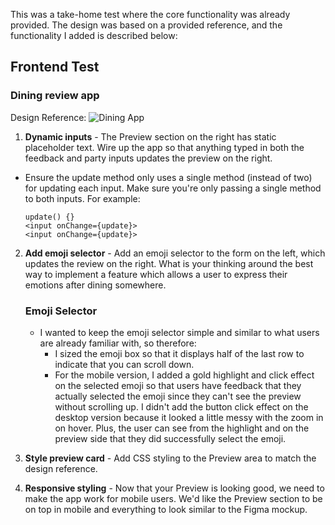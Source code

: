 This was a take-home test where the core functionality was already provided. The design was based on a provided reference, and the functionality I added is described below:

## Frontend Test

### Dining review app

Design Reference: 
![Dining App](/app.png)

1. **Dynamic inputs** - The Preview section on the right has static placeholder text. Wire up the app so that anything typed in both the feedback and party inputs updates the preview on the right.
- Ensure the update method only uses a single method (instead of two) for updating each input. Make sure you're only passing a single method to both inputs. For example:
    ```
    update() {}
    <input onChange={update}>
    <input onChange={update}>
    ```

2. **Add emoji selector** - Add an emoji selector to the form on the left, which updates the review on the right. What is your thinking around the best way to implement a feature which allows a user to express their emotions after dining somewhere.

    ### Emoji Selector
    - I wanted to keep the emoji selector simple and similar to what users are already familiar with, so therefore:
        - I sized the emoji box so that it displays half of the last row to indicate that you can scroll down. 
        - For the mobile version, I added a gold highlight and click effect on the selected emoji so that users have feedback that they actually selected the emoji since they can't see the preview without scrolling up. I didn't add the button click effect on the desktop version because it looked a little messy with the zoom in on hover. Plus, the user can see from the highlight and on the preview side that they did successfully select the emoji. 


3. **Style preview card** - Add CSS styling to the Preview area to match the design reference.

4. **Responsive styling** - Now that your Preview is looking good, we need to make the app work for mobile users. We'd like the Preview section to be on top in mobile and everything to look similar to the Figma mockup.

